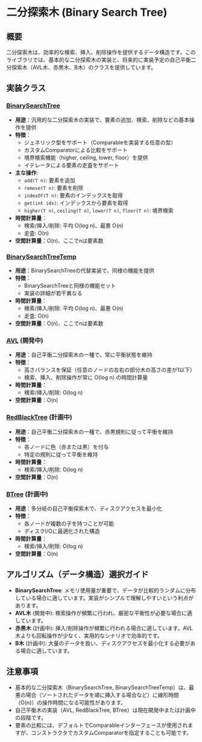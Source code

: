 # 二分探索木 (Binary Search Tree)

## 概要

二分探索木は、効率的な検索、挿入、削除操作を提供するデータ構造です。このライブラリでは、基本的な二分探索木の実装と、将来的に実装予定の自己平衡二分探索木（AVL木、赤黒木、B木）のクラスを提供しています。

## 実装クラス

### [BinarySearchTree](./src/BinarySearchTree.java)

- **用途**：汎用的な二分探索木の実装で、要素の追加、検索、削除などの基本操作を提供
- **特徴**：
	- ジェネリック型をサポート（Comparable<T>を実装する任意の型）
	- カスタムComparatorによる比較をサポート
	- 境界検索機能（higher, ceiling, lower, floor）を提供
	- イテレータによる要素の走査をサポート
- **主な操作**:
	- `add(T n)`: 要素を追加
	- `remove(T n)`: 要素を削除
	- `indexOf(T n)`: 要素のインデックスを取得
	- `get(int idx)`: インデックスから要素を取得
	- `higher(T n)`, `ceiling(T n)`, `lower(T n)`, `floor(T n)`: 境界検索
- **時間計算量**：
	- 検索/挿入/削除: 平均 O(log n)、最悪 O(n)
	- 走査: O(n)
- **空間計算量**：O(n)、ここでnは要素数

### [BinarySearchTreeTemp](./src/BinarySearchTreeTemp.java)

- **用途**：BinarySearchTreeの代替実装で、同様の機能を提供
- **特徴**：
	- BinarySearchTreeと同様の機能セット
	- 実装の詳細が若干異なる
- **時間計算量**：
	- 検索/挿入/削除: 平均 O(log n)、最悪 O(n)
	- 走査: O(n)
- **空間計算量**：O(n)、ここでnは要素数

### [AVL](./src/AVL.java) (開発中)

- **用途**：自己平衡二分探索木の一種で、常に平衡状態を維持
- **特徴**：
	- 高さバランスを保証（任意のノードの左右の部分木の高さの差が1以下）
	- 検索、挿入、削除操作が常に O(log n) の時間計算量
- **時間計算量**：
	- 検索/挿入/削除: O(log n)
- **空間計算量**：O(n)

### [RedBlackTree](./src/RedBlackTree.java) (計画中)

- **用途**：自己平衡二分探索木の一種で、赤黒規則に従って平衡を維持
- **特徴**：
	- 各ノードに色（赤または黒）を付与
	- 特定の規則に従って平衡を維持
- **時間計算量**：
	- 検索/挿入/削除: O(log n)
- **空間計算量**：O(n)

### [BTree](./src/BTree.java) (計画中)

- **用途**：多分岐の自己平衡探索木で、ディスクアクセスを最小化
- **特徴**：
	- 各ノードが複数の子を持つことが可能
	- ディスクI/Oに最適化された構造
- **時間計算量**：
	- 検索/挿入/削除: O(log n)
- **空間計算量**：O(n)

## アルゴリズム（データ構造）選択ガイド

- **BinarySearchTree**: メモリ使用量が重要で、データが比較的ランダムに分布している場合に適しています。実装がシンプルで理解しやすいという利点があります。
- **AVL木** (開発中): 検索操作が頻繁に行われ、厳密な平衡性が必要な場合に適しています。
- **赤黒木** (計画中): 挿入/削除操作が頻繁に行われる場合に適しています。AVL木よりも回転操作が少なく、実用的なシナリオで効率的です。
- **B木** (計画中): 大量のデータを扱い、ディスクアクセスを最小化する必要がある場合に適しています。

## 注意事項

- 基本的な二分探索木（BinarySearchTree,
	BinarySearchTreeTemp）は、最悪の場合（ソートされたデータを順に挿入する場合など）に線形時間（O(n)）の操作時間になる可能性があります。
- 自己平衡木の実装（AVL, RedBlackTree, BTree）は現在開発中または計画中の段階です。
- 要素の比較には、デフォルトでComparable<T>インターフェースが使用されますが、コンストラクタでカスタムComparatorを指定することも可能です。